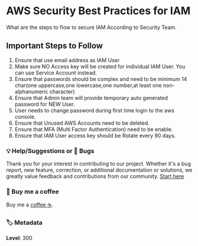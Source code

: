 # AWS Security Best Practices for IAM

What are the steps to flow to secure IAM According to Security Team.

## Important Steps to Follow

1. Ensure that use email address as IAM User
1. Make sure NO Access key will be created for individual IAM User. You can use Service Account instead.
1. Ensure that passwords should be complex and need to be minimum 14 char(one uppercase,one lowercase,one number,at least one non-alphanumeric character)
1. Ensure that Admin team will provide temporary auto generated password for NEW User.
1. User needs to change password during first time login to the aws console.
1. Ensure that Unused AWS Accounts need to be deleted.
1. Ensure that MFA (Multi Factor Authentication) need to be enable.
1. Ensure that IAM User access key should be Rotate every 90 days.

### 💡 Help/Suggestions or 🐛 Bugs

Thank you for your interest in contributing to our project. Whether it's a bug report, new feature, correction, or additional documentation or solutions, we greatly value feedback and contributions from our community. [Start here][200]

### 👋 Buy me a coffee

Buy me a [coffee ☕][900].

### 🏷️ Metadata

**Level**: 300

[100]: https://www.udemy.com/course/aws-cloud-development-kit-from-beginner-to-professional/?referralCode=E15D7FB64E417C547579

[200]: https://github.com/miztiik/aws-real-time-use-cases/issues

[900]: https://ko-fi.com/miztiik
